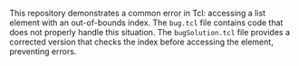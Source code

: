 This repository demonstrates a common error in Tcl: accessing a list element with an out-of-bounds index. The `bug.tcl` file contains code that does not properly handle this situation.  The `bugSolution.tcl` file provides a corrected version that checks the index before accessing the element, preventing errors.